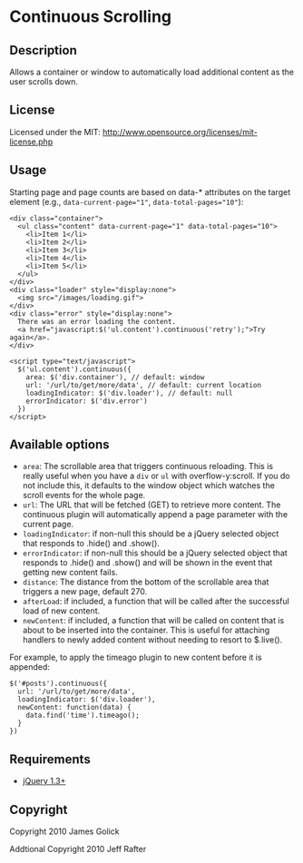 Continuous Scrolling
====================

Description
-----------
Allows a container or window to automatically load additional content as
the user scrolls down.

License
-------
Licensed under the MIT: http://www.opensource.org/licenses/mit-license.php

Usage
-----
Starting page and page counts are based on data-* attributes on the target
element (e.g., `data-current-page="1"`, `data-total-pages="10"`):

    <div class="container">
      <ul class="content" data-current-page="1" data-total-pages="10">
        <li>Item 1</li>
        <li>Item 2</li>
        <li>Item 3</li>
        <li>Item 4</li>
        <li>Item 5</li>
      </ul>
    </div> 
    <div class="loader" style="display:none">
      <img src="/images/loading.gif">
    </div>
    <div class="error" style="display:none">
      There was an error loading the content. 
      <a href="javascript:$('ul.content').continuous('retry');">Try again</a>.
    </div>

    <script type="text/javascript">
      $('ul.content').continuous({
        area: $('div.container'), // default: window
        url: '/url/to/get/more/data', // default: current location
        loadingIndicator: $('div.loader'), // default: null
        errorIndicator: $('div.error')
      })
    </script>

Available options
-----------------
* `area`: The scrollable area that triggers continuous reloading. This is
  really useful when you have a `div` or `ul` with overflow-y:scroll. 
  If you do not include this, it defaults to the window object which 
  watches the scroll events for the whole page.
* `url`: The URL that will be fetched (GET) to retrieve more content. The 
  continuous plugin will automatically append a page parameter with the
  current page.
* `loadingIndicator`: if non-null this should be a jQuery selected object 
  that responds to .hide() and .show().
* `errorIndicator`: if non-null this should be a jQuery selected object 
  that responds to .hide() and .show() and will be shown in the event
  that getting new content fails.
* `distance`: The distance from the bottom of the scrollable area that 
  triggers a new page, default 270. 
* `afterLoad`: if included, a function that will be called after the 
  successful load of new content.
* `newContent`: if included, a function that will be called on content that 
  is about to be inserted into the container. This is useful for attaching
  handlers to newly added content without needing to resort to $.live().

For example, to apply the timeago plugin to new content before it is appended:

    $('#posts').continuous({
      url: '/url/to/get/more/data', 
      loadingIndicator: $('div.loader'), 
      newContent: function(data) {
        data.find('time').timeago();
      }
    })

Requirements
------------

* [jQuery 1.3+](http://download.jquery.com)

Copyright
---------
Copyright 2010 James Golick

Addtional Copyright 2010 Jeff Rafter

